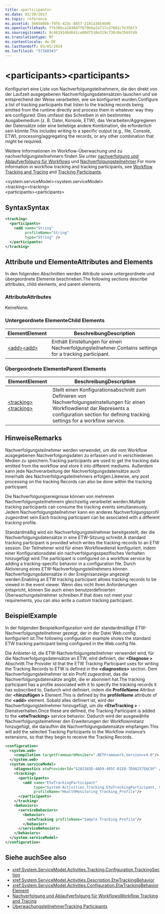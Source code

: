 ```yaml
---
title: <participants>
ms.date: 03/30/2017
ms.topic: reference
ms.assetid: 560dd0bb-f9fb-423c-8857-2101a3654b06
ms.openlocfilehash: ffb38bca1848d7f679b6a2a717cd7082cfe356f3
ms.sourcegitcommit: 0c48191d6d641ce88d7510e319cf38c0e35697d0
ms.translationtype: MT
ms.contentlocale: de-DE
ms.lasthandoff: 03/05/2019
ms.locfileid: "57360343"
---
```

# <a name="participants"></a><span data-ttu-id="06f81-101">\<participants></span><span class="sxs-lookup"><span data-stu-id="06f81-101">\<participants></span></span>
<span data-ttu-id="06f81-102">Konfiguriert eine Liste von Nachverfolgungsteilnehmern, die den direkt von der Laufzeit ausgegebenen Nachverfolgungsdatensätzen lauschen und sie entsprechend der Weise verarbeiten, wie sie konfiguriert wurden.</span><span class="sxs-lookup"><span data-stu-id="06f81-102">Configure a list of tracking participants that listen to the tracking records being emitted from the runtime directly and process them in whatever way they are configured.</span></span> <span data-ttu-id="06f81-103">Dies umfasst das Schreiben in ein bestimmtes Ausgabemedium (z. B. Datei, Konsole, ETW), das Verarbeiten/Aggregieren der Datensätze oder eine beliebige andere Kombination, die erforderlich sein könnte.</span><span class="sxs-lookup"><span data-stu-id="06f81-103">This includes writing to a specific output (e.g., file, Console, ETW), processing/aggregating the records, or any other combination that might be required.</span></span>  
  
 <span data-ttu-id="06f81-104">Weitere Informationen im Workflow-Überwachung und zu nachverfolgungsteilnehmern finden Sie unter [nachverfolgung und Ablaufverfolgung für Workflows](../../../../../docs/framework/windows-workflow-foundation/workflow-tracking-and-tracing.md) und [Nachverfolgungsteilnehmer](../../../../../docs/framework/windows-workflow-foundation/tracking-participants.md).</span><span class="sxs-lookup"><span data-stu-id="06f81-104">For more information in workflow tracking and tracking participants, see [Workflow Tracking and Tracing](../../../../../docs/framework/windows-workflow-foundation/workflow-tracking-and-tracing.md) and [Tracking Participants](../../../../../docs/framework/windows-workflow-foundation/tracking-participants.md).</span></span>  
  
<span data-ttu-id="06f81-105">\<system.serviceModel></span><span class="sxs-lookup"><span data-stu-id="06f81-105">\<system.serviceModel></span></span>  
<span data-ttu-id="06f81-106">\<tracking></span><span class="sxs-lookup"><span data-stu-id="06f81-106">\<tracking></span></span>  
<span data-ttu-id="06f81-107">\<participants></span><span class="sxs-lookup"><span data-stu-id="06f81-107">\<participants></span></span>  
  
## <a name="syntax"></a><span data-ttu-id="06f81-108">Syntax</span><span class="sxs-lookup"><span data-stu-id="06f81-108">Syntax</span></span>  
  
```xml
<tracking>
  <participants>
    <add name="String" 
         profileName="String" 
         type="String" />
  </participants>
</tracking>   
```  
  
## <a name="attributes-and-elements"></a><span data-ttu-id="06f81-109">Attribute und Elemente</span><span class="sxs-lookup"><span data-stu-id="06f81-109">Attributes and Elements</span></span>  
 <span data-ttu-id="06f81-110">In den folgenden Abschnitten werden Attribute sowie untergeordnete und übergeordnete Elemente beschrieben.</span><span class="sxs-lookup"><span data-stu-id="06f81-110">The following sections describe attributes, child elements, and parent elements.</span></span>  
  
### <a name="attributes"></a><span data-ttu-id="06f81-111">Attribute</span><span class="sxs-lookup"><span data-stu-id="06f81-111">Attributes</span></span>  
 <span data-ttu-id="06f81-112">Keine</span><span class="sxs-lookup"><span data-stu-id="06f81-112">None.</span></span>  
  
### <a name="child-elements"></a><span data-ttu-id="06f81-113">Untergeordnete Elemente</span><span class="sxs-lookup"><span data-stu-id="06f81-113">Child Elements</span></span>  
  
|<span data-ttu-id="06f81-114">Element</span><span class="sxs-lookup"><span data-stu-id="06f81-114">Element</span></span>|<span data-ttu-id="06f81-115">Beschreibung</span><span class="sxs-lookup"><span data-stu-id="06f81-115">Description</span></span>|  
|-------------|-----------------|  
|[<span data-ttu-id="06f81-116">\<add></span><span class="sxs-lookup"><span data-stu-id="06f81-116">\<add></span></span>](../../../../../docs/framework/configure-apps/file-schema/windows-workflow-foundation/add-of-participants.md)|<span data-ttu-id="06f81-117">Enthält Einstellungen für einen Nachverfolgungsteilnehmer.</span><span class="sxs-lookup"><span data-stu-id="06f81-117">Contains settings for a tracking participant.</span></span>|  
  
### <a name="parent-elements"></a><span data-ttu-id="06f81-118">Übergeordnete Elemente</span><span class="sxs-lookup"><span data-stu-id="06f81-118">Parent Elements</span></span>  
  
|<span data-ttu-id="06f81-119">Element</span><span class="sxs-lookup"><span data-stu-id="06f81-119">Element</span></span>|<span data-ttu-id="06f81-120">Beschreibung</span><span class="sxs-lookup"><span data-stu-id="06f81-120">Description</span></span>|  
|-------------|-----------------|  
|[<span data-ttu-id="06f81-121">\<tracking></span><span class="sxs-lookup"><span data-stu-id="06f81-121">\<tracking></span></span>](../../../../../docs/framework/configure-apps/file-schema/windows-workflow-foundation/tracking.md)|<span data-ttu-id="06f81-122">Stellt einen Konfigurationsabschnitt zum Definieren von Nachverfolgungseinstellungen für einen Workflowdienst dar.</span><span class="sxs-lookup"><span data-stu-id="06f81-122">Represents a configuration section for defining tracking settings for a workflow service.</span></span>|  
  
## <a name="remarks"></a><span data-ttu-id="06f81-123">Hinweise</span><span class="sxs-lookup"><span data-stu-id="06f81-123">Remarks</span></span>  
 <span data-ttu-id="06f81-124">Nachverfolgungsteilnehmer werden verwendet, um die vom Workflow ausgegebenen Nachverfolgungsdaten zu erfassen und in verschiedenen Medien zu speichern.</span><span class="sxs-lookup"><span data-stu-id="06f81-124">Tracking participants are used to get the tracking data emitted from the workflow and store it into different mediums.</span></span> <span data-ttu-id="06f81-125">Außerdem kann jede Nachverarbeitung der Nachverfolgungsdatensätze auch innerhalb des Nachverfolgungsteilnehmers erfolgen.</span><span class="sxs-lookup"><span data-stu-id="06f81-125">Likewise, any post processing on the tracking Records can also be done within the tracking participant.</span></span>  
  
 <span data-ttu-id="06f81-126">Die Nachverfolgungsereignisse können von mehreren Nachverfolgungsteilnehmern gleichzeitig verarbeitet werden.</span><span class="sxs-lookup"><span data-stu-id="06f81-126">Multiple tracking participants can consume the tracking events simultaneously.</span></span> <span data-ttu-id="06f81-127">Jedem Nachverfolgungsteilnehmer kann ein anderes Nachverfolgungsprofil zugeordnet sein.</span><span class="sxs-lookup"><span data-stu-id="06f81-127">Each tracking participant can be associated with a different tracking profile.</span></span>  
  
 <span data-ttu-id="06f81-128">Standardmäßig wird ein Nachverfolgungsteilnehmer bereitgestellt, der die Nachverfolgungsdatensätze in eine ETW-Sitzung schreibt.</span><span class="sxs-lookup"><span data-stu-id="06f81-128">A standard tracking participant is provided which writes the tracking records to an ETW session.</span></span> <span data-ttu-id="06f81-129">Der Teilnehmer wird für einen Workflowdienst konfiguriert, indem einer Konfigurationsdatei ein nachverfolgungsspezifisches Verhalten hinzugefügt wird.</span><span class="sxs-lookup"><span data-stu-id="06f81-129">The participant is configured on a workflow service by adding a tracking-specific behavior in a configuration file.</span></span> <span data-ttu-id="06f81-130">Durch Aktivierung eines ETW-Nachverfolgungsteilnehmers können Nachverfolgungsdatensätze in der Ereignisanzeige angezeigt werden.</span><span class="sxs-lookup"><span data-stu-id="06f81-130">Enabling an ETW tracking participant allows tracking records to be viewed in the event viewer.</span></span> <span data-ttu-id="06f81-131">Wenn dies nicht Ihren Anforderungen entspricht, können Sie auch einen benutzerdefinierten Überwachungsteilnehmer schreiben.</span><span class="sxs-lookup"><span data-stu-id="06f81-131">If that does not meet your requirements, you can also write a custom tracking participant.</span></span>  
  
## <a name="example"></a><span data-ttu-id="06f81-132">Beispiel</span><span class="sxs-lookup"><span data-stu-id="06f81-132">Example</span></span>  
 <span data-ttu-id="06f81-133">In der folgenden Beispielkonfiguration wird der standardmäßige ETW-Nachverfolgungsteilnehmer gezeigt, der in der Datei Web.config konfiguriert ist.</span><span class="sxs-lookup"><span data-stu-id="06f81-133">The following configuration example shows the standard ETW tracking participant being configured in the Web.config file.</span></span>  
  
 <span data-ttu-id="06f81-134">Die Anbieter-Id, die ETW-Nachverfolgungsteilnehmer verwendet wird, für die Nachverfolgungsdatensätze an ETW, wird definiert, der  **\<Diagnose >** Abschnitt.</span><span class="sxs-lookup"><span data-stu-id="06f81-134">The Provider Id that the ETW Tracking Participant uses for writing the Tracking Records to ETW is defined in the **\<diagnostics>** section.</span></span> <span data-ttu-id="06f81-135">Dem Nachverfolgungsteilnehmer ist ein Profil zugeordnet, das die Nachverfolgungsdatensätze angibt, die er abonniert hat.</span><span class="sxs-lookup"><span data-stu-id="06f81-135">The tracking participant has a profile associated with it to specify the tracking records it has subscribed to.</span></span> <span data-ttu-id="06f81-136">Dadurch wird definiert, indem die **ProfileName** Attribut der  **\<hinzufügen >** Element.</span><span class="sxs-lookup"><span data-stu-id="06f81-136">This is defined by the **profileName** attribute of the **\<add>** element.</span></span> <span data-ttu-id="06f81-137">Sobald alles definiert ist, wird der Nachverfolgungsteilnehmer hinzugefügt, um die  **\<EtwTracking >** -Dienstverhalten.</span><span class="sxs-lookup"><span data-stu-id="06f81-137">Once these are defined, the Tracking Participant is added to the **\<etwTracking>** service behavior.</span></span> <span data-ttu-id="06f81-138">Dadurch wird der ausgewählte Nachverfolgungsteilnehmer den Erweiterungen der Workflowinstanz hinzugefügt, die daraufhin die Nachverfolgungsdatensätze empfangen.</span><span class="sxs-lookup"><span data-stu-id="06f81-138">This will add the selected Tracking Participants to the Workflow instance’s extensions, so that they begin to receive the Tracking Records.</span></span>  
  
```xml
<configuration>   
  <system.web>   
    <compilation targetFrameworkMoniker=".NETFramework,Version=v4.0"/>   
  </system.web>   
  <system.serviceModel>   
    <diagnostics etwProviderId="52A3165D-4AD9-405C-B1E8-7D9A257EAC9F" />                
    <tracking>   
      <participants>   
        <add name="EtwTrackingParticipant"   
             type="System.Activities.Tracking.EtwTrackingParticipant, System.Activities, Version=4.0.0.0, Culture=neutral, PublicKeyToken=31bf3856ad364e35"   
             profileName="HealthMonitoring_Tracking_Profile"/>   
      </participants>   
    </tracking>   
    <behaviors>   
      <serviceBehaviors>   
        <behavior>   
          <etwTracking profileName="Sample Tracking Profile"/>  
        </behavior>   
      </serviceBehaviors>   
    </behaviors>   
  </system.serviceModel>   
</configuration>  
```  
  
## <a name="see-also"></a><span data-ttu-id="06f81-139">Siehe auch</span><span class="sxs-lookup"><span data-stu-id="06f81-139">See also</span></span>
- <xref:System.ServiceModel.Activities.Tracking.Configuration.TrackingSection>
- <xref:System.ServiceModel.Activities.Description.EtwTrackingBehavior>
- <xref:System.ServiceModel.Activities.Configuration.EtwTrackingBehaviorElement>
- [<span data-ttu-id="06f81-140">Nachverfolgung und Ablaufverfolgung für Workflows</span><span class="sxs-lookup"><span data-stu-id="06f81-140">Workflow Tracking and Tracing</span></span>](../../../../../docs/framework/windows-workflow-foundation/workflow-tracking-and-tracing.md)
- [<span data-ttu-id="06f81-141">Überwachungsteilnehmer</span><span class="sxs-lookup"><span data-stu-id="06f81-141">Tracking Participants</span></span>](../../../../../docs/framework/windows-workflow-foundation/tracking-participants.md)
